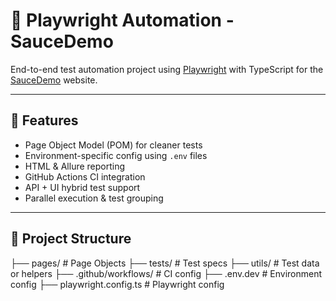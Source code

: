 # 🧪 Playwright Automation - SauceDemo

End-to-end test automation project using [Playwright](https://playwright.dev) with TypeScript for the [SauceDemo](https://www.saucedemo.com/) website.

---

## 🚀 Features

- Page Object Model (POM) for cleaner tests
- Environment-specific config using `.env` files
- HTML & Allure reporting
- GitHub Actions CI integration
- API + UI hybrid test support
- Parallel execution & test grouping

---

## 📁 Project Structure

 ├── pages/ # Page Objects ├── tests/ # Test specs ├── utils/ # Test data or helpers ├── .github/workflows/ # CI config ├── .env.dev # Environment config ├── playwright.config.ts # Playwright config
